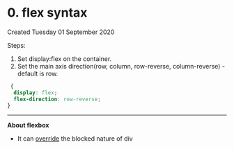 # 0. flex syntax

Created Tuesday 01 September 2020

Steps:
1. Set display:flex on the container.
2. Set the main axis direction(row, column, row-reverse, column-reverse) - default is row.

```css
 {
  display: flex;
  flex-direction: row-reverse;
}
```

---

**About flexbox**

- It can [override](https://www.freecodecamp.org/learn/responsive-web-design/css-flexbox/use-display-flex-to-position-two-boxes) the blocked nature of div
